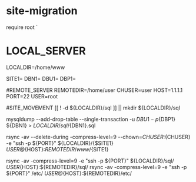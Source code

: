 site-migration
==============
require root
`
# LOCAL_SERVER
LOCALDIR=/home/www

SITE1=
DBN1=
DBU1=
DBP1=

#REMOTE_SERVER
REMOTEDIR=/home/user
CHUSER=user
HOST=1.1.1.1
PORT=22
USER=root

#SITE_MOVEMENT
[[ ! -d ${LOCALDIR}/sql ]] || mkdir ${LOCALDIR}/sql

mysqldump --add-drop-table --single-transaction -u ${DBU1} -p${DBP1} ${DBN1} > ${LOCALDIR}/sql/${DBN1}.sql

rsync -av --delete-during -compress-level=9 --chown=${CHUSER}:${CHUSER} -e "ssh -p ${PORT}" ${LOCALDIR}/{$SITE1} ${USER}@${HOST}:${REMOTEDIR}/www/${SITE1}

rsync -av -compress-level=9 -e "ssh -p ${PORT}" ${LOCALDIR}/sql/ ${USER}${HOST}:${REMOTEDIR}/sql/
rsync -av -compress-level=9 -e "ssh -p ${PORT}" /etc/ ${USER}@${HOST}:${REMOTEDIR}/etc/
```
